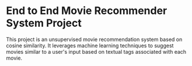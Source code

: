 # End to End Movie Recommender System Project

This project is an unsupervised movie recommendation system based on cosine similarity. It leverages machine learning techniques to suggest movies similar to a user's input based on textual tags associated with each movie.
